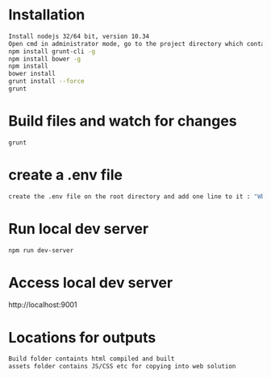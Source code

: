 # Installation

```sh
Install nodejs 32/64 bit, version 10.34
Open cmd in administrator mode, go to the project directory which contains package.json, Gruntfile.js
npm install grunt-cli -g
npm install bower -g
npm install
bower install
grunt install --force
grunt
```
# Build files and watch for changes 

```sh
grunt
```

# create a .env file
```sh
create the .env file on the root directory and add one line to it : "WEB_SERVER_PORT=9001"
```

# Run local dev server
```sh
npm run dev-server
```
# Access local dev server

http://localhost:9001

# Locations for outputs
```sh
Build folder containts html compiled and built
assets folder contains JS/CSS etc for copying into web solution
```
